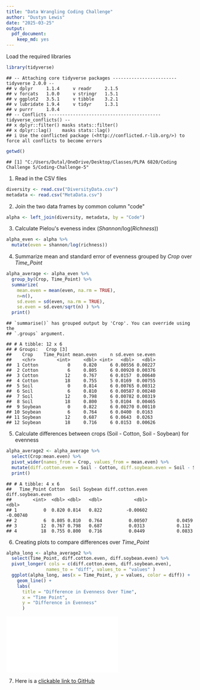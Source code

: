 ```yaml
---
title: "Data Wrangling Coding Challenge"
author: "Dustyn Lewis"
date: "2025-03-25"
output:
  pdf_document:
    keep_md: yes
---
```

Load the required libraries


``` r
library(tidyverse)
```

```
## -- Attaching core tidyverse packages ------------------------ tidyverse 2.0.0 --
## v dplyr     1.1.4     v readr     2.1.5
## v forcats   1.0.0     v stringr   1.5.1
## v ggplot2   3.5.1     v tibble    3.2.1
## v lubridate 1.9.4     v tidyr     1.3.1
## v purrr     1.0.4     
## -- Conflicts ------------------------------------------ tidyverse_conflicts() --
## x dplyr::filter() masks stats::filter()
## x dplyr::lag()    masks stats::lag()
## i Use the conflicted package (<http://conflicted.r-lib.org/>) to force all conflicts to become errors
```

``` r
getwd()
```

```
## [1] "C:/Users/Dutal/OneDrive/Desktop/Classes/PLPA 6820/Coding Challenge 5/Coding-Challenge-5"
```

1) Read in the CSV files


``` r
diversity <- read.csv("DiversityData.csv")
metadata <- read.csv("MetaData.csv")
```

2) Join the two data frames by common column "code"


``` r
alpha <- left_join(diversity, metadata, by = "Code")
```

3) Calculate Pielou's eveness index (*Shannon*/log(*Richness*))


``` r
alpha_even <- alpha %>%
  mutate(even = shannon/log(richness))
```

4) Summarize mean and standard error of evenness grouped by *Crop* over *Time_Point*


``` r
alpha_average <- alpha_even %>%
  group_by(Crop, Time_Point) %>%
  summarize(  
    mean.even = mean(even, na.rm = TRUE), 
    n=n(), 
    sd.even = sd(even, na.rm = TRUE), 
    se.even = sd.even/sqrt(n) ) %>%
  print()
```

```
## `summarise()` has grouped output by 'Crop'. You can override using the
## `.groups` argument.
```

```
## # A tibble: 12 x 6
## # Groups:   Crop [3]
##    Crop    Time_Point mean.even     n sd.even se.even
##    <chr>        <int>     <dbl> <int>   <dbl>   <dbl>
##  1 Cotton           0     0.820     6 0.00556 0.00227
##  2 Cotton           6     0.805     6 0.00920 0.00376
##  3 Cotton          12     0.767     6 0.0157  0.00640
##  4 Cotton          18     0.755     5 0.0169  0.00755
##  5 Soil             0     0.814     6 0.00765 0.00312
##  6 Soil             6     0.810     6 0.00587 0.00240
##  7 Soil            12     0.798     6 0.00782 0.00319
##  8 Soil            18     0.800     5 0.0104  0.00465
##  9 Soybean          0     0.822     6 0.00270 0.00110
## 10 Soybean          6     0.764     6 0.0400  0.0163 
## 11 Soybean         12     0.687     6 0.0643  0.0263 
## 12 Soybean         18     0.716     6 0.0153  0.00626
```

5) Calculate differences between crops (Soil - Cotton, Soil - Soybean) for evenness


``` r
alpha_average2 <- alpha_average %>%
  select(Crop:mean.even) %>%
  pivot_wider(names_from = Crop, values_from = mean.even) %>%
  mutate(diff.cotton.even = Soil - Cotton, diff.soybean.even = Soil - Soybean) %>%
  print()
```

```
## # A tibble: 4 x 6
##   Time_Point Cotton  Soil Soybean diff.cotton.even diff.soybean.even
##        <int>  <dbl> <dbl>   <dbl>            <dbl>             <dbl>
## 1          0  0.820 0.814   0.822         -0.00602          -0.00740
## 2          6  0.805 0.810   0.764          0.00507           0.0459 
## 3         12  0.767 0.798   0.687          0.0313            0.112  
## 4         18  0.755 0.800   0.716          0.0449            0.0833
```

6) Creating plots to compare differences over *Time_Point*


``` r
alpha_long <- alpha_average2 %>%
  select(Time_Point, diff.cotton.even, diff.soybean.even) %>%
  pivot_longer( cols = c(diff.cotton.even, diff.soybean.even), 
               names_to = "diff", values_to = "values" ) 
  ggplot(alpha_long, aes(x = Time_Point, y = values, color = diff)) +
    geom_line() +
    labs( 
      title = "Difference in Evenness Over Time", 
      x = "Time Point", 
      y = "Difference in Evenness"
      )
```

![](Coding-Challenge-5_files/figure-latex/unnamed-chunk-7-1.pdf)<!-- --> 

7) Here is a [clickable link to GitHub](https://github.com/Dustyn-T-Lewis/Coding-Challenge-5)
